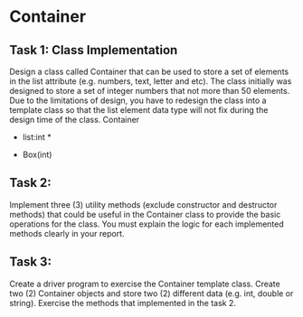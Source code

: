 # Container

<h2> Task 1: Class Implementation </h2>

Design a class called Container that can be used to store a set of elements in the list attribute
(e.g. numbers, text, letter and etc). The class initially was designed to store a set of integer numbers
that not more than 50 elements. Due to the limitations of design, you have to redesign the class into
a template class so that the list element data type will not fix during the design time of the class.
Container
- list:int *
+ Box(int)

<h2> Task 2: </h2>
Implement three (3) utility methods (exclude constructor and destructor methods) that could be
useful in the Container class to provide the basic operations for the class. You must explain the
logic for each implemented methods clearly in your report.

<h2> Task 3: </h2>
Create a driver program to exercise the Container template class. Create two (2) Container
objects and store two (2) different data (e.g. int, double or string). Exercise the methods that
implemented in the task 2.
